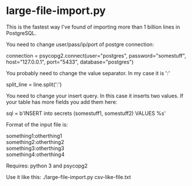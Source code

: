 # large-file-import.py

This is the fastest way I've found of importing more than 1 billion lines in PostgreSQL.

You need to change user/pass/ip/port of postgre connection:

connection = psycopg2.connect(user="postgres", password="somestuff", host="127.0.0.1", port="5433", database="postgres")

You probably need to change the value separator. In my case it is ':'

split_line = line.split(':')

You need to change your insert query. In this case it inserts two values. If your table has more fields you add them here:

sql = b'INSERT into secrets (somestuff1, somestuff2) VALUES %s'

Format of the input file is:

something1:otherthing1<br/>
something2:otherthing2<br/>
something3:otherthing3<br/>
something4:otherthing4<br/>

Requires: python 3 and psycopg2

Use it like this:
./large-file-import.py csv-like-file.txt
